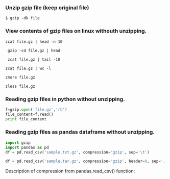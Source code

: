 ### Unzip gzip file (keep original file)
```
$ gzip -dk file
```

### View contents of gzip files on linux withouth unzipping.

```console
zcat file.gz | head -n 10
```

```console
 gzip -cd file.gz | head
 ```
 
```console
 zcat file.gz | tail -10
```

```console
zcat file.gz | wc -l
```

```console
zmore file.gz
```

```console
zless file.gz
```


### Reading gzip files in python without unzipping.

```python
f=gzip.open('file.gz','rb')
file_content=f.read()
print file_content

```



### Reading gzip files as pandas dataframe without unzipping.

```python
import gzip
import pandas as pd
df = pd.read_csv('sample.txt.gz', compression='gzip', sep='\t')

```

```python
df = pd.read_csv('sample.tar.gz', compression='gzip', header=0, sep=',')
```
Description of compression from pandas.read_csv() function:




